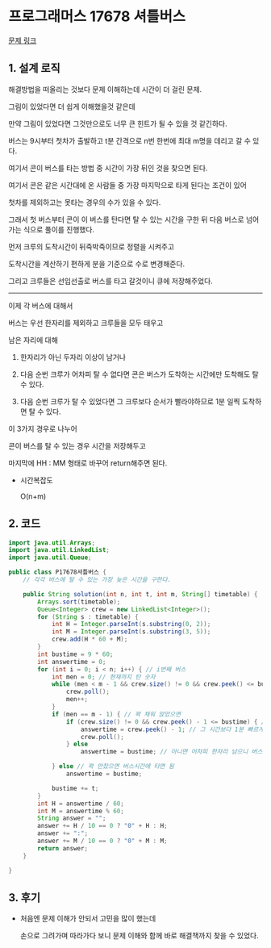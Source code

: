 # 프로그래머스 17678 셔틀버스

[문제 링크](https://programmers.co.kr/learn/courses/30/lessons/17678)



## 1. 설계 로직

해결방법을 떠올리는 것보다 문제 이해하는데 시간이 더 걸린 문제.

 

그림이 있었다면 더 쉽게 이해했을것 같은데

만약 그림이 있었다면 그것만으로도 너무 큰 힌트가 될 수 있을 것 같긴하다.

 

버스는 9시부터 첫차가 출발하고 t분 간격으로 n번 한번에 최대 m명을 데리고 갈 수 있다.

 

여기서 콘이 버스를 타는 방법 중 시간이 가장 뒤인 것을 찾으면 된다.

 

여기서 콘은 같은 시간대에 온 사람들 중 가장 마지막으로 타게 된다는 조건이 있어

첫차를 제외하고는 못타는 경우의 수가 있을 수 있다.

 

그래서 첫 버스부터 콘이 이 버스를 탄다면 탈 수 있는 시간을 구한 뒤 다음 버스로 넘어가는 식으로 풀이를 진행했다.

 

먼저 크루의 도착시간이 뒤죽박죽이므로 정렬을 시켜주고

도착시간을 계산하기 편하게 분을 기준으로 수로 변경해준다.

 

그리고 크루들은 선입선출로 버스를 타고 갈것이니 큐에 저장해주었다.

 

********

이제 각 버스에 대해서

버스는 우선 한자리를 제외하고 크루들을 모두 태우고

 

남은 자리에 대해

1. 한자리가 아닌 두자리 이상이 남거나

2. 다음 순번 크루가 어차피 탈 수 없다면 콘은 버스가 도착하는 시간에만 도착해도 탈 수 있다.

3. 다음 순번 크루가 탈 수 있었다면 그 크루보다 순서가 빨라야하므로 1분 일찍 도착하면 탈 수 있다.

 

이 3가지 경우로 나누어

콘이 버스를 탈 수 있는 경우 시간을 저장해두고

마지막에 HH : MM 형태로 바꾸어 return해주면 된다.

 

- 시간복잡도

  O(n+m)

## 2. 코드

```java
import java.util.Arrays;
import java.util.LinkedList;
import java.util.Queue;

public class P17678셔틀버스 {
	// 각각 버스에 탈 수 있는 가장 늦은 시간을 구한다.

	public String solution(int n, int t, int m, String[] timetable) {
		Arrays.sort(timetable);
		Queue<Integer> crew = new LinkedList<Integer>();
		for (String s : timetable) {
			int H = Integer.parseInt(s.substring(0, 2));
			int M = Integer.parseInt(s.substring(3, 5));
			crew.add(H * 60 + M);
		}
		int bustime = 9 * 60;
		int answertime = 0;
		for (int i = 0; i < n; i++) { // i번째 버스
			int men = 0; // 현재까지 탄 숫자
			while (men < m - 1 && crew.size() != 0 && crew.peek() <= bustime) { // 한자리 빼고 태울수 있을때까지 태우기
				crew.poll();
				men++;
			}
			if (men == m - 1) { // 꽉 채워 앉았으면
				if (crew.size() != 0 && crew.peek() - 1 <= bustime) { // 다음에 탈 얘가 탈수 있었으면
					answertime = crew.peek() - 1; // 그 시간보다 1분 빠르게
					crew.poll();
				} else
					answertime = bustime; // 아니면 어차피 한자리 남으니 버스시간에 맞춰서

			} else // 꽉 안찼으면 버스시간에 타면 됨
				answertime = bustime;

			bustime += t;
		}
		int H = answertime / 60;
		int M = answertime % 60;
		String answer = "";
		answer += H / 10 == 0 ? "0" + H : H;
		answer += ":";
		answer += M / 10 == 0 ? "0" + M : M;
		return answer;
	}

}
```



## 3. 후기

- 처음엔 문제 이해가 안되서 고민을 많이 했는데

  손으로 그려가며 따라가다 보니 문제 이해와 함께 바로 해결책까지 찾을 수 있었다.
